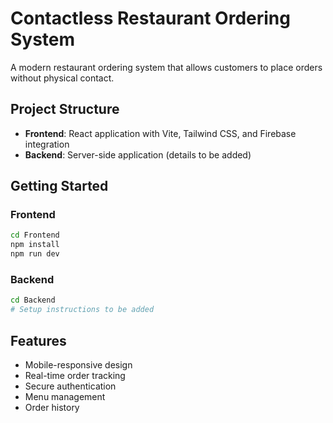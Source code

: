 # Contactless Restaurant Ordering System

A modern restaurant ordering system that allows customers to place orders without physical contact.

## Project Structure

- **Frontend**: React application with Vite, Tailwind CSS, and Firebase integration
- **Backend**: Server-side application (details to be added)

## Getting Started

### Frontend

```bash
cd Frontend
npm install
npm run dev
```

### Backend

```bash
cd Backend
# Setup instructions to be added
```

## Features

- Mobile-responsive design
- Real-time order tracking
- Secure authentication
- Menu management
- Order history
